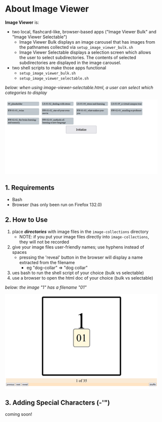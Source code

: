 # About **Image Viewer**
**Image Viewer** is:
* two local, flashcard-like, browser-based apps ("Image Viewer Bulk" and "Image Viewer Selectable")
    * Image Viewer Bulk displays an image carousel that has images from the pathnames collected via `setup_image_viewer_bulk.sh`
    * Image Viewer Selectable displays a selection screen which allows the user to select subdirectories. The contents of selected subdirectories are displayed in the image carousel.
* two shell scripts to make those apps functional
    * `setup_image_viewer_bulk.sh`
    * `setup_image_viewer_selectable.sh`

*below: when using image-viewer-selectable.html, a user can select which categories to display*

<img src="selectable-preview.jpg" alt="when using image-viewer-selectable.html, a user can select which categories to display" width="600" height="auto"/>

## 1. Requirements

* Bash
* Browser (has only been run on Firefox 132.0)

## 2. How to Use

1. place ***directories*** with image files in the `image-collections` directory
    * NOTE: if you put your image files directly into `image-collections`, they will not be recorded
1. give your image files user-friendly names; use hyphens instead of spaces
    * pressing the 'reveal' button in the browser will display a name extracted from the filename
        * eg "dog-collar" => "dog collar"
1. ues bash to run the shell script of your choice (bulk vs selectable)
1. use a browser to open the html doc of your choice (bulk vs selectable)

*below: the image "1" has a filename "01"*

<img src="image-carousel.jpg" alt="preview" width="600" height="auto"/>

## 3. Adding Special Characters (-'")

coming soon!
